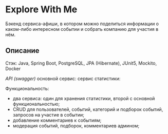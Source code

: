 # Explore With Me
Бэкенд сервиса-афиши, в котором можно поделиться информации о каком-либо интересном событии и собрать компанию для участия в нём.

## Описание
Стэк: Java, Spring Boot, PostgreSQL, JPA (Hibernate), JUnit5, Mockito, Docker

*API (swagger)*
основной сервис:
сервис статистики:


Функциональность:
- два сервиса: один для хранения статистики, второй с основной
  функциональностью;
- CRUD для пользователей, событий, категорий и подборок событий, запросов на
  участие в событии;
- добавление комментариев к событиям;
- модерация событий, подборок, комментариев админом;
